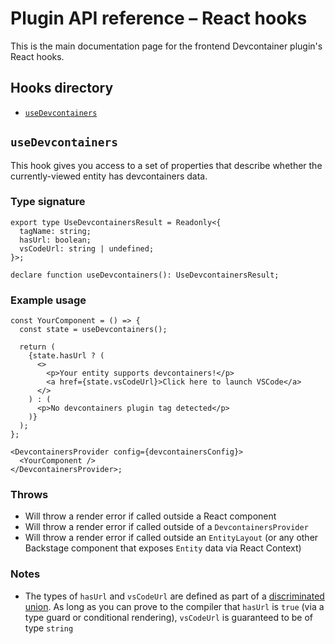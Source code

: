# Plugin API reference – React hooks

This is the main documentation page for the frontend Devcontainer plugin's React hooks.

## Hooks directory

- [`useDevcontainers`](#usedevcontainers)

## `useDevcontainers`

This hook gives you access to a set of properties that describe whether the currently-viewed entity has devcontainers data.

### Type signature

```tsx
export type UseDevcontainersResult = Readonly<{
  tagName: string;
  hasUrl: boolean;
  vsCodeUrl: string | undefined;
}>;

declare function useDevcontainers(): UseDevcontainersResult;
```

### Example usage

```tsx
const YourComponent = () => {
  const state = useDevcontainers();

  return (
    {state.hasUrl ? (
      <>
        <p>Your entity supports devcontainers!</p>
        <a href={state.vsCodeUrl}>Click here to launch VSCode</a>
      </>
    ) : (
      <p>No devcontainers plugin tag detected</p>
    )}
  );
};

<DevcontainersProvider config={devcontainersConfig}>
  <YourComponent />
</DevcontainersProvider>;
```

### Throws

- Will throw a render error if called outside a React component
- Will throw a render error if called outside of a `DevcontainersProvider`
- Will throw a render error if called outside an `EntityLayout` (or any other Backstage component that exposes `Entity` data via React Context)

### Notes

- The types of `hasUrl` and `vsCodeUrl` are defined as part of a [discriminated union](https://www.typescriptlang.org/docs/handbook/unions-and-intersections.html#discriminating-unions). As long as you can prove to the compiler that `hasUrl` is `true` (via a type guard or conditional rendering), `vsCodeUrl` is guaranteed to be of type `string`
